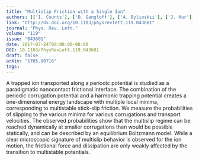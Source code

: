 ```yaml
---
title: "Multislip Friction with a Single Ion"
authors: [['I. Counts'], ['D. Gangloff'], ['A. Bylinskii'], ['J. Hur'], ['R. Islam', 'krislam'], ['V. Vuletić']]
link: "http://dx.doi.org/10.1103/physrevlett.119.043601"
journal: "Phys. Rev. Lett."
volume: "119"
issue: "043601"
date: 2017-07-24T00:00:00-00:00
DOI: 10.1103/PhysRevLett.119.043601
draft: false
arXiv: "1705.00716"
tags: 
---
```



A trapped ion transported along a periodic potential is studied as a
paradigmatic nanocontact frictional interface. The combination of the periodic
corrugation potential and a harmonic trapping potential creates a
one-dimensional energy landscape with multiple local minima, corresponding to
multistable stick-slip friction. We measure the probabilities of slipping to
the various minima for various corrugations and transport velocities. The
observed probabilities show that the multislip regime can be reached
dynamically at smaller corrugations than would be possible statically, and can
be described by an equilibrium Boltzmann model. While a clear microscopic
signature of multislip behavior is observed for the ion motion, the frictional
force and dissipation are only weakly affected by the transition to multistable
potentials.
